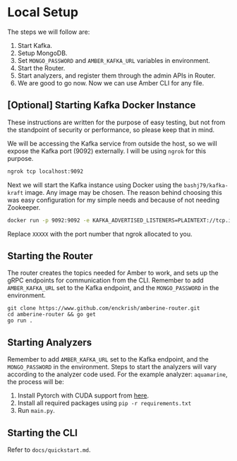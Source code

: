 # Local Setup

The steps we will follow are:
1. Start Kafka.
2. Setup MongoDB.
3. Set `MONGO_PASSWORD` and `AMBER_KAFKA_URL` variables in environment.
4. Start the Router.
5. Start analyzers, and register them through the admin APIs in Router.
6. We are good to go now. Now we can use Amber CLI for any file.

## [Optional] Starting Kafka Docker Instance
These instructions are written for the purpose of easy testing, but not from the standpoint of security or performance, so please keep that in mind.

We will be accessing the Kafka service from outside the host, so we will expose the Kafka port (9092) externally. I will be using `ngrok` for this purpose. 
```bash
ngrok tcp localhost:9092
```

Next we will start the Kafka instance using Docker using the `bashj79/kafka-kraft` image. Any image may be chosen. The reason behind choosing this was easy configuration for my simple needs and because of not needing Zookeeper.
```bash
docker run -p 9092:9092 -e KAFKA_ADVERTISED_LISTENERS=PLAINTEXT://tcp.in.ngrok.io:XXXXX bashj79/kafka-kraft
```
Replace `XXXXX` with the port number that ngrok allocated to you.

## Starting the Router
The router creates the topics needed for Amber to work, and sets up the gRPC endpoints for communication from the CLI.
Remember to add `AMBER_KAFKA_URL` set to the Kafka endpoint, and the `MONGO_PASSWORD` in the environment.
```
git clone https://www.github.com/enckrish/amberine-router.git
cd amberine-router && go get
go run .
```

## Starting Analyzers
Remember to add `AMBER_KAFKA_URL` set to the Kafka endpoint, and the `MONGO_PASSWORD` in the environment.
Steps to start the analyzers will vary according to the analyzer code used. For the example analyzer: `aquamarine`, the process will be:
1. Install Pytorch with CUDA support from [here](https://pytorch.org/).
2. Install all required packages using `pip -r requirements.txt`
3. Run `main.py`.

## Starting the CLI
Refer to `docs/quickstart.md`.
